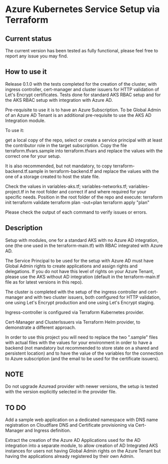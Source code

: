 # Azure Kubernetes Service Setup via Terraform

## Current status

The current version has been tested as fully functional, please feel free to report any issue you may find.

## How to use it

Release 0.1.0 with the tests completed for the creation of the cluster, with ingress controller, cert-manager and cluster issuers for HTTP validation of Let's Encrypt certificates. Tests done for standard AKS RBAC setup and for the AKS RBAC setup with integration with Azure AD. 

Pre-requisite to use it is to have an Azure Subscription. To be Global Admin of an Azure AD Tenant is an additional pre-requisite to use the AKS AD Integration module. 

To use it: 

get a local copy of the repo, select or create a service principal with at least the contributor role in the target subscription. Copy the file terraform.tfvars.sample into terraform.tfvars and replace the values with the correct one for your setup. 

It is also recommended, but not mandatory, to copy terraform-backend.tf.sample in terraform-backend.tf and replace the values with the one of a storage created to host the state file. 

Check the values in variables-aks.tf; variables-networks.tf; variables-project.tf in he root folder and correct if and where required for your specific needs.
Position in the root folder of the repo and execute: 
terraform init 
terraform validate 
terraform plan -out=plan 
terraform apply "plan"  

Please check the output of each command to verify issues or errors. 

## Description

Setup with modules, one for a standard AKS with no Azure AD integration, one (the one used in the terraform-main.tf) with RBAC integrated with Azure AD.

The Service Principal to be used for the setup with Azure AD must have Global Admin rights to create applications and assign rights and delegations. If you do not have this level of rights on your Azure Tenant, please use the AKS without AD integration (default in the terraform-main.tf file as for latest versions in this repo).

The cluster is completed with the setup of the ingress controller and cert-manager and with two cluster issuers, both configured for HTTP validation, one using Let's Encrypt production and one using Let's Encrypt staging.

Ingress-controller is configured via Terraform Kubernetes provider.

Cert-Manager and ClusterIssuers via Terraform Helm provider, to demonstrate a different approach.

In order to use this project you will need to replace the two ".sample" files with actual files with the values for your environment in order to have a backend (not mandatory but recommended to store state on a shared and persistent location) and to have the value of the variables for the connection to Azure subscription (and the email to be used for the certificate issuers).

## NOTE

Do not upgrade Azuread provider with newer versions, the setup is tested with the version explicitly selected in the provider file.

## TO DO 

Add a sample web application on a dedicated namespace with DNS name registration on Cloudflare DNS and Certificate provisioning via Cert-Manager and Ingress definition. 

Extract the creation of the Azure AD Applications used for the AD integration into a separate module, to allow creation of AD Integrated AKS instances for users not having Global Admin rights on the Azure Tenant but having the applications already registered by their own Admin.